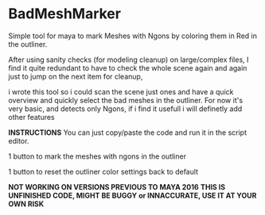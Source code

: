 # BadMeshMarker
Simple tool for maya to mark Meshes with Ngons by coloring them in Red in the outliner.

After using sanity checks (for modeling cleanup) on large/complex files, I find it quite redundant to have to check the whole scene again and again just to jump on the next item for cleanup, 

i wrote this tool so i could scan the scene just ones and have a quick overview and quickly select the bad meshes in the outliner. 
For now it's very basic, and detects only Ngons, if i find it usefull i will definetly add other features

**INSTRUCTIONS**
You can just copy/paste the code and run it in the script editor.

1 button to mark the  meshes with ngons in the outliner

1 button to reset the outliner color settings back to default

**NOT WORKING ON VERSIONS PREVIOUS TO MAYA 2016**
**THIS IS UNFINISHED CODE, MIGHT BE BUGGY or INNACCURATE, USE IT AT YOUR OWN RISK**
